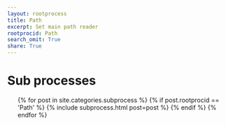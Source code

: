 ```yaml
---
layout: rootprocess
title: Path
excerpt: Set main path reader
rootprocid: Path
search_omit: True
share: True
---
```

<h1 class='foot-description'>Sub processes</h1>
<ul class='post-list'>
{% for post in site.categories.subprocess %}
 {% if post.rootprocid == 'Path' %}
   {% include subprocess.html post=post %}
 {% endif %}
{% endfor %}
</ul>
